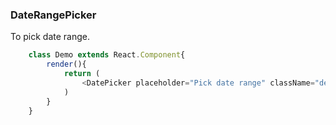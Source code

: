 ### DateRangePicker
To pick date range.
```javascript
    class Demo extends React.Component{
        render(){
            return (
                <DatePicker placeholder="Pick date range" className="demo-datepicker-input" range/>
            )
        }
    }
```